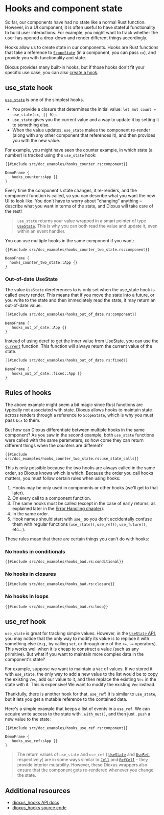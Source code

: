 # Hooks and component state

So far, our components have had no state like a normal Rust function. However, in a UI component, it is often useful to have stateful functionality to build user interactions. For example, you might want to track whether the user has opened a drop-down and render different things accordingly.

Hooks allow us to create state in our components. Hooks are Rust functions that take a reference to [`ScopeState`](https://docs.rs/dioxus/latest/dioxus/prelude/struct.ScopeState.html) (in a component, you can pass `cx`), and provide you with functionality and state.

Dioxus provides many built-in hooks, but if those hooks don't fit your specific use case, you can also [create a hook](../cookbook/state/custom_hooks/index.md).

## use_state hook

[`use_state`](https://docs.rs/dioxus/latest/dioxus/prelude/fn.use_state.html) is one of the simplest hooks.

- You provide a closure that determines the initial value: `let mut count = use_state(cx, || 0);`.
- `use_state` gives you the current value and a way to update it by setting it to something else.
- When the value updates, `use_state` makes the component re-render (along with any other component
  that references it), and then provides you with the new value.

For example, you might have seen the counter example, in which state (a number) is tracked using the `use_state` hook:

```rust, no_run
{{#include src/doc_examples/hooks_counter.rs:component}}
```
```inject-dioxus
DemoFrame {
   hooks_counter::App {}
}
```

Every time the component's state changes, it re-renders, and the component function is called, so you can describe what you want the new UI to look like. You don't have to worry about "changing" anything – describe what you want in terms of the state, and Dioxus will take care of the rest!

> `use_state` returns your value wrapped in a smart pointer of type [`UseState`](https://docs.rs/dioxus/latest/dioxus/prelude/struct.UseState.html). This is why you can both read the value and update it, even within an event handler.

You can use multiple hooks in the same component if you want:

```rust, no_run
{{#include src/doc_examples/hooks_counter_two_state.rs:component}}
```

```inject-dioxus
DemoFrame {
  hooks_counter_two_state::App {}
}
```

### Out-of-date UseState

The value `UseState` dereferences to is only set when the use_state hook is called every render. This means that if you move the state into a future, or you write to the state and then immediately read the state, it may return an out-of-date value.

```rust
{{#include src/doc_examples/hooks_out_of_date.rs:component}}
```
```inject-dioxus
DemoFrame {
   hooks_out_of_date::App {}
}
```

Instead of using deref to get the inner value from UseState, you can use the [`current`](https://docs.rs/dioxus/latest/dioxus/prelude/struct.UseState.html#method.current) function. This function will always return the current value of the state.

```rust
{{#include src/doc_examples/hooks_out_of_date.rs:fixed}}
```
```inject-dioxus
DemoFrame {
   hooks_out_of_date::fixed::App {}
}
```

## Rules of hooks

The above example might seem a bit magic since Rust functions are typically not associated with state. Dioxus allows hooks to maintain state across renders through a reference to `ScopeState`, which is why you must pass `&cx` to them.

But how can Dioxus differentiate between multiple hooks in the same component? As you saw in the second example, both `use_state` functions were called with the same parameters, so how come they can return different things when the counters are different?

```rust, no_run
{{#include src/doc_examples/hooks_counter_two_state.rs:use_state_calls}}
```

This is only possible because the two hooks are always called in the same order, so Dioxus knows which is which. Because the order you call hooks matters, you must follow certain rules when using hooks:

1. Hooks may be only used in components or other hooks (we'll get to that later).
2. On every call to a component function.
3. The same hooks must be called (except in the case of early returns, as explained later in the [Error Handling chapter](../../cookbook/error_handling.md)).
4. In the same order.
5. Hook names should start with `use_` so you don't accidentally confuse them with regular
   functions (`use_state()`, `use_ref()`, `use_future()`, etc...).

These rules mean that there are certain things you can't do with hooks:

### No hooks in conditionals

```rust, no_run
{{#include src/doc_examples/hooks_bad.rs:conditional}}
```

### No hooks in closures

```rust, no_run
{{#include src/doc_examples/hooks_bad.rs:closure}}
```

### No hooks in loops

```rust, no_run
{{#include src/doc_examples/hooks_bad.rs:loop}}
```

## use_ref hook

`use_state` is great for tracking simple values. However, in the [`UseState` API](https://docs.rs/dioxus/latest/dioxus/hooks/struct.UseState.html), you may notice that the only way to modify its value is to replace it with something else (e.g., by calling `set`, or through one of the `+=`, `-=` operators). This works well when it is cheap to construct a value (such as any primitive). But what if you want to maintain more complex data in the component's state?

For example, suppose we want to maintain a `Vec` of values. If we stored it with `use_state`, the
only way to add a new value to the list would be to copy the existing `Vec`, add our value to it,
and then replace the existing `Vec` in the state with it. This is expensive! We want to modify the
existing `Vec` instead.

Thankfully, there is another hook for that, `use_ref`! It is similar to `use_state`, but it lets you get a mutable reference to the contained data.

Here's a simple example that keeps a list of events in a `use_ref`. We can acquire write access to the state with `.with_mut()`, and then just `.push` a new value to the state:

```rust, no_run
{{#include src/doc_examples/hooks_use_ref.rs:component}}
```
```inject-dioxus
DemoFrame {
   hooks_use_ref::App {}
}
```

> The return values of `use_state` and `use_ref` (
> [`UseState`](https://docs.rs/dioxus/latest/dioxus/prelude/struct.UseState.html) and
> [`UseRef`](https://docs.rs/dioxus/latest/dioxus/prelude/struct.UseRef.html), respectively) are in
> some ways similar to [`Cell`](https://doc.rust-lang.org/std/cell/) and
> [`RefCell`](https://doc.rust-lang.org/std/cell/struct.RefCell.html) – they provide interior
> mutability. However, these Dioxus wrappers also ensure that the component gets re-rendered
> whenever you change the state.

## Additional resources

- [dioxus_hooks API docs](https://docs.rs/dioxus-hooks/latest/dioxus_hooks/)
- [dioxus_hooks source code](https://github.com/DioxusLabs/dioxus/tree/master/packages/hooks)
